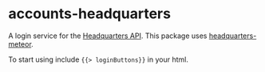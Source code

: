 accounts-headquarters
=====================

A login service for the [Headquarters API](https://github.com/groupbuddies/headquarters). This package uses [headquarters-meteor](https://github.com/groupbuddies/headquarters-meteor/).

To start using include `{{> loginButtons}}` in your html.
